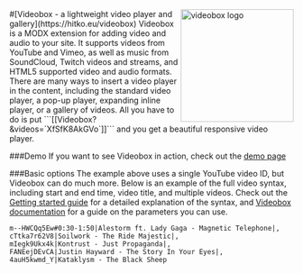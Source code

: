 <img src="https://cloud.githubusercontent.com/assets/4700881/10467953/b5fb0616-71fc-11e5-9847-0e2afd05ff1f.png" alt="videobox logo" width="200" align="right">
#[Videobox - a lightweight video player and gallery](https://hitko.eu/videobox)
Videobox is a MODX extension for adding video and audio to your site. It supports videos from YouTube and Vimeo, as well as music from SoundCloud, Twitch videos and streams, and HTML5 supported video and audio formats. There are many ways to insert a video player in the content, including the standard video player, a pop-up player, expanding inline player, or a gallery of videos. All you have to do is put ```[[Videobox? &videos=`XfSfK8AkGVo`]]``` and you get a beautiful responsive video player. 

###Demo
If you want to see Videobox in action, check out the [demo page](https://hitko.eu/videobox)

###Basic options
The example above uses a single YouTube video ID, but Videobox can do much more. Below is an example of the full video syntax, including start and end time, video title, and multiple videos. Check out the [Getting started guide](https://hitko.eu/videobox/getting-started/#htk-videobox-for-modx) for a detailed explanation of the syntax, and [Videobox documentation](https://hitko.eu/videobox/documentation/) for a guide on the parameters you can use.

```
m--HWCQq5Ew#0:30-1:50|Alestorm ft. Lady Gaga - Magnetic Telephone|, 
cTtka7r62V8|Soilwork - The Ride Majestic|, 
mIegk9Ukx4k|Kontrust - Just Propaganda|, 
FANEejDEvCA|Justin Hayward - The Story In Your Eyes|, 
4auH5kwmd_Y|Kataklysm - The Black Sheep
```